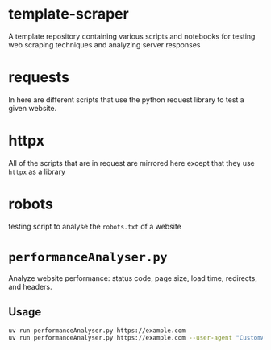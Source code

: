 # template-scraper
A template repository containing various scripts and notebooks for testing web scraping techniques and analyzing server responses

# requests
In here are different scripts that use the python request library to test a given website.

# httpx
All of the scripts that are in request are mirrored here except that they use `httpx` as a library

# robots
testing script to analyse the `robots.txt` of a website

# `performanceAnalyser.py`

Analyze website performance: status code, page size, load time, redirects, and headers.

## Usage
```bash
uv run performanceAnalyser.py https://example.com
uv run performanceAnalyser.py https://example.com --user-agent "CustomAgent/1.0"
```
